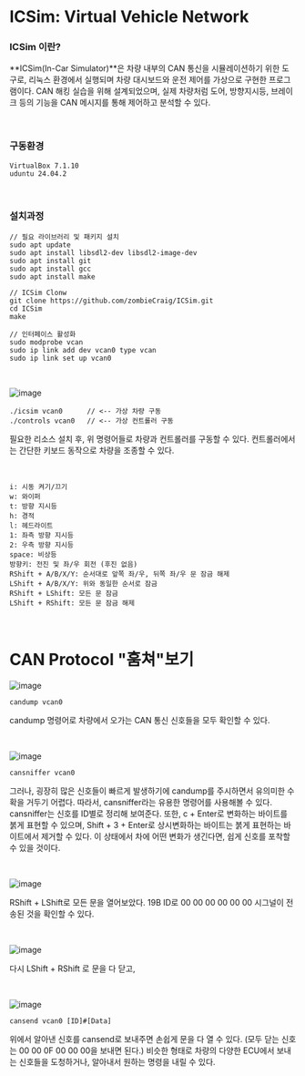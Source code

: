 ICSim: Virtual Vehicle Network
==============================

### ICSim 이란?
**ICSim(In-Car Simulator)**은 차량 내부의 CAN 통신을 시뮬레이션하기 위한 도구로, 리눅스 환경에서 실행되며 차량 대시보드와 운전 제어를 가상으로 구현한 프로그램이다. 
CAN 해킹 실습을 위해 설계되었으며, 실제 차량처럼 도어, 방향지시등, 브레이크 등의 기능을 CAN 메시지를 통해 제어하고 분석할 수 있다.

&nbsp;

### 구동환경
```
VirtualBox 7.1.10
uduntu 24.04.2
```

&nbsp;

### 설치과정
```
// 필요 라이브러리 및 패키지 설치
sudo apt update
sudo apt install libsdl2-dev libsdl2-image-dev
sudo apt install git
sudo apt install gcc
sudo apt install make

// ICSim Clonw
git clone https://github.com/zombieCraig/ICSim.git
cd ICSim
make

// 인터페이스 활성화
sudo modprobe vcan
sudo ip link add dev vcan0 type vcan
sudo ip link set up vcan0
```

&nbsp;

![image](https://github.com/user-attachments/assets/5b5b14ee-7a3b-491f-a8a8-28b9e0a043b4)

```
./icsim vcan0      // <-- 가상 차량 구동
./controls vcan0   // <-- 가상 컨트롤러 구동
```
필요한 리소스 설치 후, 위 명령어들로 차량과 컨트롤러를 구동할 수 있다.
컨트롤러에서는 간단한 키보드 동작으로 차량을 조종할 수 있다.

&nbsp;

```
i: 시동 켜기/끄기
w: 와이퍼
t: 방향 지시등
h: 경적
l: 헤드라이트
1: 좌측 방향 지시등
2: 우측 방향 지시등
space: 비상등
방향키: 전진 및 좌/우 회전 (후진 없음)
RShift + A/B/X/Y: 순서대로 앞쪽 좌/우, 뒤쪽 좌/우 문 잠금 해제
LShift + A/B/X/Y: 위와 동일한 순서로 잠금
RShift + LShift: 모든 문 잠금
LShift + RShift: 모든 문 잠금 해제
```
&nbsp;
&nbsp;
&nbsp;
# CAN Protocol "훔쳐"보기

![image](https://github.com/user-attachments/assets/edd1c80a-ebc4-4a8c-aa3e-5a69042d082f)

```
candump vcan0
```
candump 명령어로 차량에서 오가는 CAN 통신 신호들을 모두 확인할 수 있다.

&nbsp;

![image](https://github.com/user-attachments/assets/036f98ad-3144-4f5d-967e-3ac2dcf43ed3)

```
cansniffer vcan0
```
그러나, 굉장히 많은 신호들이 빠르게 발생하기에 candump를 주시하면서 유의미한 수확을 거두기 어렵다. 따라서, cansniffer라는 유용한 명령어를 사용해볼 수 있다. cansniffer는 신호를 ID별로 정리해 보여준다. 또한, c + Enter로 변화하는 바이트를 붉게 표현할 수 있으며, Shift + 3 + Enter로 상시변화하는 바이트는 붉게 표현하는 바이트에서 제거할 수 있다. 이 상태에서 차에 어떤 변화가 생긴다면, 쉽게 신호를 포착할 수 있을 것이다.

&nbsp;

![image](https://github.com/user-attachments/assets/da6944e7-daa0-459b-b484-3ceaeaf0b6ee)

RShift + LShift로 모든 문을 열어보았다. 19B ID로 00 00 00 00 00 00 시그널이 전송된 것을 확인할 수 있다.

&nbsp;

![image](https://github.com/user-attachments/assets/bbeba720-9ae8-4a05-a33c-46a94ce7265d)

다시 LShift + RShift 로 문을 다 닫고,

&nbsp;

![image](https://github.com/user-attachments/assets/ec8e47c0-1573-4e00-8cc5-45fa1193a181)

```
cansend vcan0 [ID]#[Data]
```
위에서 알아낸 신호를 cansend로 보내주면 손쉽게 문을 다 열 수 있다. (모두 닫는 신호는 00 00 0F 00 00 00을 보내면 된다.) 비슷한 형태로 차량의 다양한 ECU에서 보내는 신호들을 도청하거나, 알아내서 원하는 명령을 내릴 수 있다.
